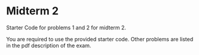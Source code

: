 # Midterm 2

Starter Code for problems 1 and 2 for midterm 2. 

You are required to use the provided starter code.
Other problems are listed in the pdf description of the exam.
